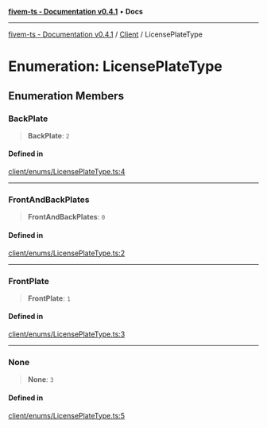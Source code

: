 [**fivem-ts - Documentation v0.4.1**](../../../README.md) • **Docs**

***

[fivem-ts - Documentation v0.4.1](../../../README.md) / [Client](../README.md) / LicensePlateType

# Enumeration: LicensePlateType

## Enumeration Members

### BackPlate

> **BackPlate**: `2`

#### Defined in

[client/enums/LicensePlateType.ts:4](https://github.com/Purpose-Dev/fivem-ts/blob/main/src/client/enums/LicensePlateType.ts#L4)

***

### FrontAndBackPlates

> **FrontAndBackPlates**: `0`

#### Defined in

[client/enums/LicensePlateType.ts:2](https://github.com/Purpose-Dev/fivem-ts/blob/main/src/client/enums/LicensePlateType.ts#L2)

***

### FrontPlate

> **FrontPlate**: `1`

#### Defined in

[client/enums/LicensePlateType.ts:3](https://github.com/Purpose-Dev/fivem-ts/blob/main/src/client/enums/LicensePlateType.ts#L3)

***

### None

> **None**: `3`

#### Defined in

[client/enums/LicensePlateType.ts:5](https://github.com/Purpose-Dev/fivem-ts/blob/main/src/client/enums/LicensePlateType.ts#L5)
